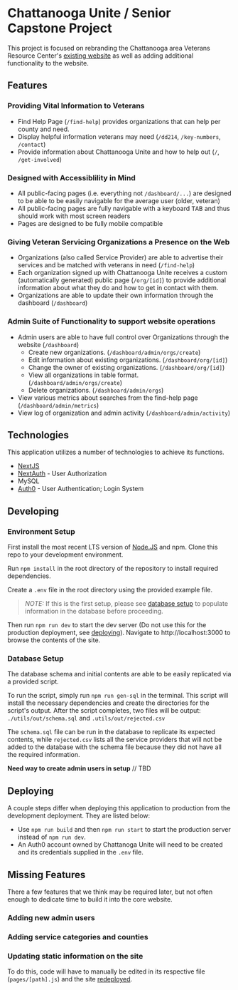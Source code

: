 # Chattanooga Unite / Senior Capstone Project

This project is focused on rebranding the Chattanooga area Veterans Resource Center's [existing website](https://setnvets.org) as well as adding additional functionality to the website.

## Features

### Providing Vital Information to Veterans
- Find Help Page (```/find-help```) provides organizations that can help per county and need.
- Display helpful information veterans may need (```/dd214```, ```/key-numbers```, ```/contact```)
- Provide information about Chattanooga Unite and how to help out (```/```, ```/get-involved```)

### Designed with Accessiblility in Mind
- All public-facing pages (i.e. everything not ```/dashboard/...```) are designed to be able to be easily navigable for the average user (older, veteran)
- All public-facing pages are fully navigable with a keyboard <kbd>TAB</kbd> and thus should work with most screen readers
- Pages are designed to be fully mobile compatible

### Giving Veteran Servicing Organizations a Presence on the Web
- Organizations (also called Service Provider) are able to advertise their services and be matched with veterans in need (```/find-help```)
- Each organization signed up with Chattanooga Unite receives a custom (automatically generated) public page (```/org/[id]```) to provide additional information about what they do and how to get in contact with them.
- Organizations are able to update their own information through the dashboard (```/dashboard```)

### Admin Suite of Functionality to support website operations  
- Admin users are able to have full control over Organizations through the website (```/dashboard```)
    - Create new organizations. (```/dashboard/admin/orgs/create```)
    - Edit information about existing organizations. (```/dashboard/org/[id]```)
    - Change the owner of existing organizations. (```/dashboard/org/[id]```)
    - View all organizations in table format. (```/dashboard/admin/orgs/create```)
    - Delete organizations. (```/dashboard/admin/orgs```)
- View various metrics about searches from the find-help page (```/dashboard/admin/metrics```)
- View log of organization and admin activity (```/dashboard/admin/activity```)

## Technologies
This application utilizes a number of technologies to achieve its functions.
- [NextJS](https://nextjs.org/)
- [NextAuth](https://next-auth.js.org/) - User Authorization
- MySQL
- [Auth0](https://auth0.com/) - User Authentication; Login System 


## Developing
### Environment Setup

First install the most recent LTS version of [Node.JS](https://nodejs.org/en) and npm. Clone this repo to your development environment. 

Run ```npm install``` in the root directory of the repository to install required dependencies.

Create a ```.env``` file in the root directory using the provided example file. 
> _NOTE:_  If this is the first setup, please see [database setup](#database-setup) to populate information in the database before proceeding.

Then run ```npm run dev``` to start the dev server (Do not use this for the production deployment, see [deploying](#deploying)). Navigate to http://localhost:3000 to browse the contents of the site.

### Database Setup
The database schema and initial contents are able to be easily replicated via a provided script.

To run the script, simply run ```npm run gen-sql``` in the terminal. This script will install the necessary dependencies and create the directories for the script's output. After the script completes, two files will be output: ```./utils/out/schema.sql``` and ```.utils/out/rejected.csv```

The ```schema.sql``` file can be run in the database to replicate its expected contents, while ```rejected.csv``` lists all the service providers that will not be added to the database with the schema file because they did not have all the required information.

**Need way to create admin users in setup** // TBD


## Deploying
A couple steps differ when deploying this application to production from the development deployment. They are listed below:
- Use ```npm run build``` and then ```npm run start``` to start the production server instead of ```npm run dev```.
- An Auth0 account owned by Chattanoga Unite will need to be created and its credentials supplied in the ```.env``` file.  

## Missing Features
There a few features that we think may be required later, but not often enough to dedicate time to build it into the core website. 

### Adding new admin users
### Adding service categories and counties
### Updating static information on the site
To do this, code will have to manually be edited in its respective file (```pages/[path].js```) and the site [redeployed](#deploying).